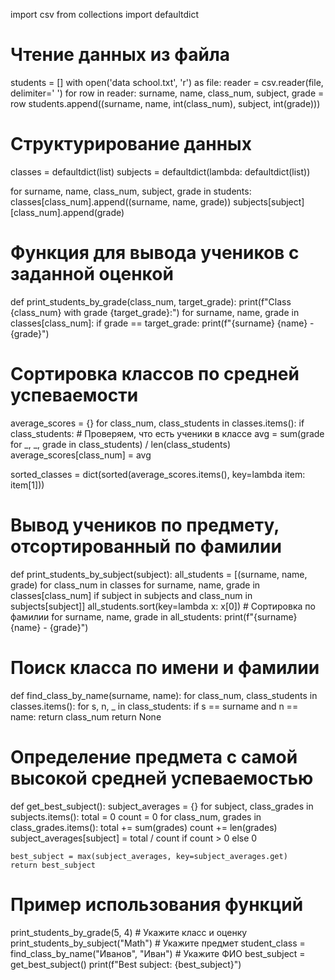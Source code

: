 import csv
from collections import defaultdict

# Чтение данных из файла
students = []
with open('data school.txt', 'r') as file:
    reader = csv.reader(file, delimiter=' ')
    for row in reader:
        surname, name, class_num, subject, grade = row
        students.append((surname, name, int(class_num), subject, int(grade)))

# Структурирование данных
classes = defaultdict(list)
subjects = defaultdict(lambda: defaultdict(list))

for surname, name, class_num, subject, grade in students:
    classes[class_num].append((surname, name, grade))
    subjects[subject][class_num].append(grade)

# Функция для вывода учеников с заданной оценкой
def print_students_by_grade(class_num, target_grade):
    print(f"Class {class_num} with grade {target_grade}:")
    for surname, name, grade in classes[class_num]:
        if grade == target_grade:
            print(f"{surname} {name} - {grade}")

# Сортировка классов по средней успеваемости
average_scores = {}
for class_num, class_students in classes.items():
    if class_students:  # Проверяем, что есть ученики в классе
        avg = sum(grade for _, _, grade in class_students) / len(class_students)
        average_scores[class_num] = avg

sorted_classes = dict(sorted(average_scores.items(), key=lambda item: item[1]))

# Вывод учеников по предмету, отсортированный по фамилии
def print_students_by_subject(subject):
    all_students = [(surname, name, grade) for class_num in classes for surname, name, grade in classes[class_num] if subject in subjects and class_num in subjects[subject]]
    all_students.sort(key=lambda x: x[0])  # Сортировка по фамилии
    for surname, name, grade in all_students:
        print(f"{surname} {name} - {grade}")

# Поиск класса по имени и фамилии
def find_class_by_name(surname, name):
    for class_num, class_students in classes.items():
        for s, n, _ in class_students:
            if s == surname and n == name:
                return class_num
    return None

# Определение предмета с самой высокой средней успеваемостью
def get_best_subject():
    subject_averages = {}
    for subject, class_grades in subjects.items():
        total = 0
        count = 0
        for class_num, grades in class_grades.items():
            total += sum(grades)
            count += len(grades)
        subject_averages[subject] = total / count if count > 0 else 0
    
    best_subject = max(subject_averages, key=subject_averages.get)
    return best_subject

# Пример использования функций
print_students_by_grade(5, 4)  # Укажите класс и оценку
print_students_by_subject("Math")  # Укажите предмет
student_class = find_class_by_name("Иванов", "Иван")  # Укажите ФИО
best_subject = get_best_subject()
print(f"Best subject: {best_subject}")
